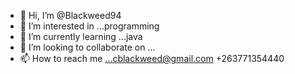 - 👋 Hi, I’m @Blackweed94
- 👀 I’m interested in ...programming 
- 🌱 I’m currently learning ...java
- 💞️ I’m looking to collaborate on ...
- 📫 How to reach me ...cblackweed@gmail.com +263771354440

<!---
Blackweed94/Blackweed94 is a ✨ special ✨ repository because its `README.md` (this file) appears on your GitHub profile.
You can click the Preview link to take a look at your changes.
--->
